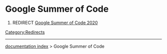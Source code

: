 # Google Summer of Code
1.  REDIRECT [Google Summer of Code 2020](Google_Summer_of_Code_2020.md)



[Category:Redirects](Category:Redirects.md)

---
[documentation index](../README.md) > Google Summer of Code
